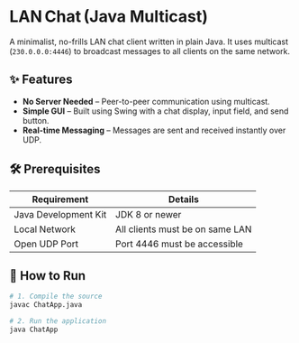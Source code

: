 # LAN Chat (Java Multicast)

A minimalist, no-frills LAN chat client written in plain Java. It uses multicast (`230.0.0.0:4446`) to broadcast messages to all clients on the same network.

## ✨ Features
- **No Server Needed** – Peer-to-peer communication using multicast.
- **Simple GUI** – Built using Swing with a chat display, input field, and send button.
- **Real-time Messaging** – Messages are sent and received instantly over UDP.

## 🛠 Prerequisites
| Requirement       | Details                           |
|-------------------|-----------------------------------|
| Java Development Kit | JDK 8 or newer                 |
| Local Network        | All clients must be on same LAN |
| Open UDP Port        | Port 4446 must be accessible    |

## 🚀 How to Run

```bash
# 1. Compile the source
javac ChatApp.java

# 2. Run the application
java ChatApp
